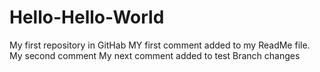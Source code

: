 # Hello-Hello-World
My first repository in GitHab
MY first comment added to my ReadMe file.
My second comment
My next comment added to test Branch changes
